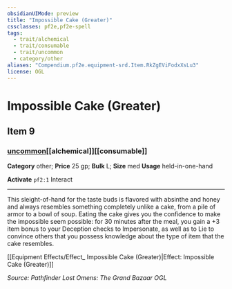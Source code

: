 ```yaml
---
obsidianUIMode: preview
title: "Impossible Cake (Greater)"
cssclasses: pf2e,pf2e-spell
tags:
  - trait/alchemical
  - trait/consumable
  - trait/uncommon
  - category/other
aliases: "Compendium.pf2e.equipment-srd.Item.RkZgEViFodxXsLu3"
license: OGL
---
```

# Impossible Cake (Greater)
## Item 9
### [uncommon](uncommon "Uncommon Rarity Trait")[[alchemical]][[consumable]]

**Category** other; 
**Price** 25 gp; 
**Bulk** L; **Size** med
**Usage** held-in-one-hand

**Activate** `pf2:1` Interact

* * *

This sleight-of-hand for the taste buds is flavored with absinthe and honey and always resembles something completely unlike a cake, from a pile of armor to a bowl of soup. Eating the cake gives you the confidence to make the impossible seem possible: for 30 minutes after the meal, you gain a +3 item bonus to your Deception checks to Impersonate, as well as to Lie to convince others that you possess knowledge about the type of item that the cake resembles.

[[Equipment Effects/Effect_ Impossible Cake (Greater)|Effect: Impossible Cake (Greater)]]

*Source: Pathfinder Lost Omens: The Grand Bazaar*
*OGL*